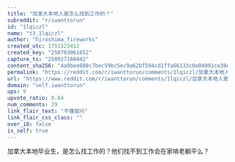 ```yaml
---
title: "加拿大本地人是怎么找到工作的？"
subreddit: "r/iwanttorun"
id: "1lqiczl"
name: "t3_1lqiczl"
author: "hiroshima_fireworks"
created_utc: 1751523412
created_key: "250703061652"
capture_ts: "250927160442"
content_sha256: "4a9bee680c7bec59bc5ec9a62bf594cd1ffa66133c0a04991ce30e780aff8945"
permalink: "https://reddit.com/r/iwanttorun/comments/1lqiczl/加拿大本地人是怎么找到工作的/"
url: "https://www.reddit.com/r/iwanttorun/comments/1lqiczl/加拿大本地人是怎么找到工作的/"
domain: "self.iwanttorun"
ups: 9
upvote_ratio: 0.84
num_comments: 29
link_flair_text: "不懂就问"
link_flair_css_class: ""
over_18: false
is_self: true
---
```


加拿大本地毕业生，是怎么找工作的？他们找不到工作会在家啃老躺平么？
